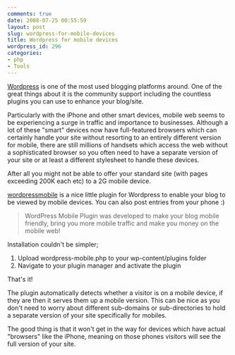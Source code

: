 ```yaml
---
comments: true
date: 2008-07-25 00:55:59
layout: post
slug: wordpress-for-mobile-devices
title: Wordpress for mobile devices
wordpress_id: 296
categories:
- php
- Tools
---
```


[Wordpress](http://wordpress.org/) is one of the most used blogging platforms around. One of the great things about it is the community support including the countless plugins you can use to enhance your blog/site.

Particularly with the iPhone and other smart devices, mobile web seems to be experiencing a surge in traffic and importance to businesses. Although a lot of these "smart" devices now have full-featured browsers which can certainly handle your site without resorting to an entirely different version for mobile, there are still millions of handsets which access the web without a sophisticated browser so you often need to have a separate version of your site or at least a different stylesheet to handle these devices.

After all you might not be able to offer your standard site (with pages exceeding 200K each etc) to a 2G mobile device.

[wordpressmobile](http://wordpressmobile.mobi/) is a nice little plugin for Wordpress to enable your blog to be viewed by mobile devices. You can also post entries from your phone :)

> WordPress Mobile Plugin was developed to make your blog mobile friendly, bring you more mobile traffic and make you money on the mobile web!

Installation couldn't be simpler;

  1. Upload wordpress-mobile.php to your wp-content/plugins folder
  2. Navigate to your plugin manager and activate the plugin

That's it!

The plugin automatically detects whether a visitor is on a mobile device, if they are then it serves them up a mobile version. This can be nice as you don't need to worry about different sub-domains or sub-directories to hold a separate version of your site specifically for mobiles.

The good thing is that it won't get in the way for devices which have actual "browsers" like the iPhone, meaning on those phones visitors will see the full version of your site.
